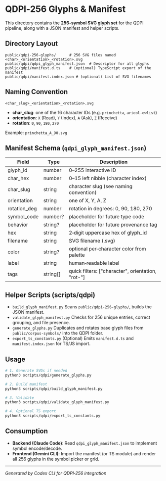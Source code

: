 # QDPI‑256 Glyphs & Manifest

This directory contains the **256‑symbol SVG glyph set** for the QDPI pipeline,
along with a JSON manifest and helper scripts.

## Directory Layout

```
public/qdpi-256-glyphs/      # 256 SVG files named <char>_<orientation>_<rotation>.svg
public/qdpi/qdpi_glyph_manifest.json  # Descriptor for all glyphs
public/qdpi/manifest.d.ts    # (optional) TypeScript export of the manifest
public/qdpi/manifest.index.json # (optional) List of SVG filenames
```

## Naming Convention

`<char_slug>_<orientation>_<rotation>.svg`
- **char_slug**: one of the 16 character IDs (e.g. `princhetta`, `arieol-owlist`)
- **orientation**: `X` (Read), `Y` (Index), `A` (Ask), `Z` (Receive)
- **rotation**: `0`, `90`, `180`, `270`

Example: `princhetta_A_90.svg`

## Manifest Schema (`qdpi_glyph_manifest.json`)

| Field        | Type     | Description                             |
|--------------|----------|-----------------------------------------|
| glyph_id     | number   | 0–255 interactive ID                    |
| char_hex     | number   | 0–15 left nibble (character index)      |
| char_slug    | string   | character slug (see naming convention)  |
| orientation  | string   | one of X, Y, A, Z                       |
| rotation_deg | number   | rotation in degrees: 0, 90, 180, 270    |
| symbol_code  | number?  | placeholder for future type code        |
| behavior     | string?  | placeholder for future provenance tag   |
| hex          | string   | 2‑digit uppercase hex of glyph_id       |
| filename     | string   | SVG filename (<char>_<o>_<r>.svg)       |
| color        | string?  | optional per‑character color from palette|
| label        | string   | human‑readable label                    |
| tags         | string[] | quick filters: ["character", orientation, "rot-<deg>"] |

## Helper Scripts (scripts/qdpi)

- `build_glyph_manifest.py`
  Scans `public/qdpi-256-glyphs/`, builds the JSON manifest.
- `validate_glyph_manifest.py`
  Checks for 256 unique entries, correct grouping, and file presence.
- `generate_glyphs.py`
  Duplicates and rotates base glyph files from `public/corpus-symbols/` into the QDPI folder.
- `export_ts_constants.py`
  (Optional) Emits `manifest.d.ts` and `manifest.index.json` for TS/JS import.

## Usage

```bash
# 1. Generate SVGs if needed
python3 scripts/qdpi/generate_glyphs.py

# 2. Build manifest
python3 scripts/qdpi/build_glyph_manifest.py

# 3. Validate
python3 scripts/qdpi/validate_glyph_manifest.py

# 4. Optional TS export
python3 scripts/qdpi/export_ts_constants.py
```

## Consumption

- **Backend (Claude Code)**: Read `qdpi_glyph_manifest.json` to implement symbol encode/decode.
- **Frontend (Gemini CLI)**: Import the manifest (or TS module) and render all 256 glyphs in the symbol picker or grid.

---
*Generated by Codex CLI for QDPI‑256 integration*